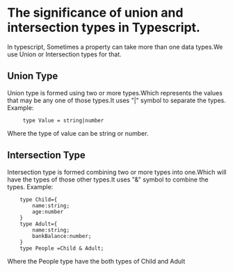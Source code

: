 # The significance of union and intersection types in Typescript.
In typescript, Sometimes a property can take more than one data types.We use Union or Intersection types for that. 

## Union Type
Union type is formed using two or more types.Which represents the values that may be any one of those types.It uses "|" symbol to separate the types.
Example: 
```tsx
     type Value = string|number  
```
Where the type of value can be string or number.

## Intersection Type
Intersection type is formed combining  two or more types into one.Which will have the types of those other types.It uses "&" symbol to combine the types.
Example:
```tsx
    type Child={
        name:string;
        age:number
    }
    type Adult={
        name:string;
        bankBalance:number;
    }
    type People =Child & Adult;
```
Where the People type have the both types of Child and Adult



